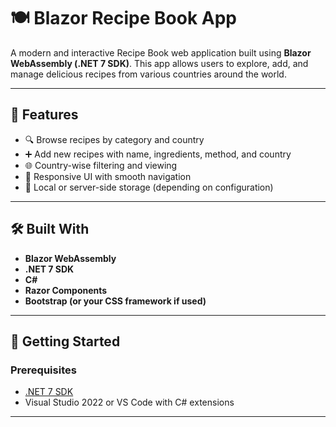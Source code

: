 # 🍽️ Blazor Recipe Book App

A modern and interactive Recipe Book web application built using **Blazor WebAssembly (.NET 7 SDK)**. This app allows users to explore, add, and manage delicious recipes from various countries around the world.

---

## 🌟 Features

- 🔍 Browse recipes by category and country
- ➕ Add new recipes with name, ingredients, method, and country
- 🌐 Country-wise filtering and viewing
- 📱 Responsive UI with smooth navigation
- 💾 Local or server-side storage (depending on configuration)

---

## 🛠️ Built With

- **Blazor WebAssembly**
- **.NET 7 SDK**
- **C#**
- **Razor Components**
- **Bootstrap (or your CSS framework if used)**

---


## 🚀 Getting Started

### Prerequisites

- [.NET 7 SDK](https://dotnet.microsoft.com/en-us/download/dotnet/7.0)
- Visual Studio 2022 or VS Code with C# extensions

---



